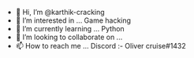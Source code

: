 - 👋 Hi, I’m @karthik-cracking
- 👀 I’m interested in ... Game hacking
- 🌱 I’m currently learning ... Python
- 💞️ I’m looking to collaborate on ...
- 📫 How to reach me ... Discord :- Oliver cruise#1432

<!---
karthik-cracking/karthik-cracking is a ✨ special ✨ repository because its `README.md` (this file) appears on your GitHub profile.
You can click the Preview link to take a look at your changes.
--->
